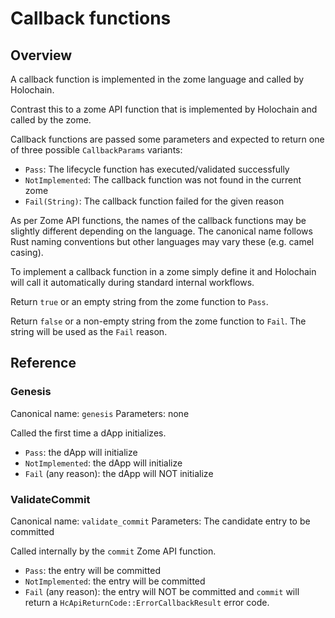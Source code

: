 # Callback functions

## Overview

A callback function is implemented in the zome language and called by Holochain.

Contrast this to a zome API function that is implemented by Holochain and called
by the zome.

Callback functions are passed some parameters and expected to return one of
three possible `CallbackParams` variants:

- `Pass`: The lifecycle function has executed/validated successfully
- `NotImplemented`: The callback function was not found in the current zome
- `Fail(String)`: The callback function failed for the given reason

As per Zome API functions, the names of the callback functions may be slightly
different depending on the language. The canonical name follows Rust naming
conventions but other languages may vary these (e.g. camel casing).

To implement a callback function in a zome simply define it and Holochain will
call it automatically during standard internal workflows.

Return `true` or an empty string from the zome function to `Pass`.

Return `false` or a non-empty string from the zome function to `Fail`. The
string will be used as the `Fail` reason.

## Reference

### Genesis

Canonical name: `genesis`
Parameters: none

Called the first time a dApp initializes.

- `Pass`: the dApp will initialize
- `NotImplemented`: the dApp will initialize
- `Fail` (any reason): the dApp will NOT initialize

### ValidateCommit

Canonical name: `validate_commit`
Parameters: The candidate entry to be committed

Called internally by the `commit` Zome API function.

- `Pass`: the entry will be committed
- `NotImplemented`: the entry will be committed
- `Fail` (any reason): the entry will NOT be committed and `commit` will return a `HcApiReturnCode::ErrorCallbackResult` error code.
